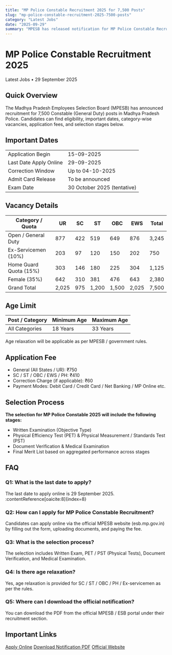 ```yaml
---
title: "MP Police Constable Recruitment 2025 for 7,500 Posts"
slug: "mp-police-constable-recruitment-2025-7500-posts"
category: "Latest Jobs"
date: "2025-09-29"
summary: "MPESB has released notification for MP Police Constable Recruitment 2025 with 7,500 vacancies. Interested candidates can check eligibility, important dates, application fees, and other details below."
---
```


<h1 class="text-3xl font-bold text-amber-600 mb-4">MP Police Constable Recruitment 2025</h1>

<p class="text-sm text-gray-500 mb-6">
Latest Jobs • 29 September 2025
</p>

<div class="bg-amber-50 dark:bg-gray-800 border-l-4 border-amber-500 p-4 rounded-lg shadow mb-6">
  <h2 class="text-lg font-semibold mb-2">Quick Overview</h2>
  <p class="text-gray-700 dark:text-gray-300 whitespace-pre-line">
    The Madhya Pradesh Employees Selection Board (MPESB) has announced recruitment for 7,500 Constable (General Duty) posts in Madhya Pradesh Police. Candidates can find eligibility, important dates, category-wise vacancies, application fees, and selection stages below.
  </p>
</div>

<section class="mb-8">
  <div class="bg-white dark:bg-gray-900 shadow rounded-lg overflow-hidden">
    <div class="bg-amber-500 px-4 ">
      <h2 class="text-lg font-semibold text-white py-4">Important Dates</h2>
    </div>
    <div class="p-4">
      <table class="w-full text-sm border">
        <tbody>
          <tr class="border-b hover:bg-gray-50 dark:hover:bg-gray-800"><td class="p-2 font-medium">Application Begin</td><td class="p-2">15-09-2025</td></tr>
          <tr class="border-b hover:bg-gray-50 dark:hover:bg_gray-800"><td class="p-2 font-medium">Last Date Apply Online</td><td class="p-2">29-09-2025</td></tr>
          <tr class="border-b hover:bg-gray-50 dark:hover:bg_gray-800"><td class="p-2 font-medium">Correction Window</td><td class="p-2">Up to 04-10-2025</td></tr>
          <tr class="border-b hover:bg_gray-50 dark:hover:bg_gray-800"><td class="p-2 font-medium">Admit Card Release</td><td class="p-2">To be announced</td></tr>
          <tr class="border-b hover:bg_gray-50 dark:hover:bg_gray-800"><td class="p-2 font-medium">Exam Date</td><td class="p-2">30 October 2025 (tentative)</td></tr>
        </tbody>
      </table>
    </div>
  </div>
</section>

<section class="mb-8">
  <div class="bg-white dark:bg-gray-900 shadow rounded-lg overflow-hidden">
    <div class="bg-amber-500 px-4">
      <h2 class="text-lg font-semibold text-white py-4">Vacancy Details</h2>
    </div>
    <div class="p-4">
      <table class="w-full text-sm border">
        <thead class="bg-amber-100 dark:bg-gray-700">
          <tr>
            <th class="p-2 border">Category / Quota</th>
            <th class="p-2 border">UR</th>
            <th class in="p-2 border">SC</th>
            <th class="p-2 border">ST</th>
            <th class="p-2 border">OBC</th>
            <th class="p-2 border">EWS</th>
            <th class="p-2 border">Total</th>
          </tr>
        </thead>
        <tbody>
          <tr class="hover:bg-gray-50 dark:hover:bg-gray-800">
            <td class="p-2 border">Open / General Duty</td>
            <td class="p-2 border">877</td>
            <td class="p-2 border">422</td>
            <td class="p-2 border">519</td>
            <td class="p-2 border">649</td>
            <td class="p-2 border">876</td>
            <td class="p-2 border">3,245</td>
          </tr>
          <tr class="hover:bg-gray-50 dark:hover:bg_gray-800">
            <td class="p-2 border">Ex-Servicemen (10%)</td>
            <td class="p-2 border">203</td>
            <td class="p-2 border">97</td>
            <td class="p-2 border">120</td>
            <td class="p-2 border">150</td>
            <td class="p-2 border">202</td>
            <td class="p-2 border">750</td>
          </tr>
          <tr class="hover:bg_gray-50 dark:hover:bg_gray-800">
            <td class="p-2 border">Home Guard Quota (15%)</td>
            <td class="p-2 border">303</td>
            <td class="p-2 border">146</td>
            <td class="p-2 border">180</td>
            <td class="p-2 border">225</td>
            <td class="p-2 border">304</td>
            <td class="p-2 border">1,125</td>
          </tr>
          <tr class="hover:bg_gray-50 dark:hover:bg_gray-800">
            <td class="p-2 border">Female (35%)</td>
            <td class="p-2 border">642</td>
            <td class="p-2 border">310</td>
            <td class="p-2 border">381</td>
            <td class="p-2 border">476</td>
            <td class="p-2 border">643</td>
            <td class="p-2 border">2,380</td>
          </tr>
          <tr class="hover:bg_gray-50 dark:hover:bg_gray-800 font-semibold">
            <td class="p-2 border">Grand Total</td>
            <td class="p-2 border">2,025</td>
            <td class="p-2 border">975</td>
            <td class="p-2 border">1,200</td>
            <td class="p-2 border">1,500</td>
            <td class="p-2 border">2,025</td>
            <td class="p-2 border">7,500</td>
          </tr>
        </tbody>
      </table>
    </div>
  </div>
</section>

<section class="mb-8">
  <div class="bg-white dark:bg-gray-900 shadow rounded-lg overflow-hidden">
    <div class="bg-amber-500 px-4">
      <h2 class="text-lg font-semibold text-white py-4">Age Limit</h2>
    </div>
    <div class="p-4">
      <table class="w-full text-sm border">
        <thead class="bg-amber-100 dark:bg-gray-700">
          <tr><th class="p-2 border">Post / Category</th><th class="p-2 border">Minimum Age</th><th class="p-2 border">Maximum Age</th></tr>
        </thead>
        <tbody>
          <tr class="hover:bg-gray-50 dark:hover:bg_gray-800"><td class="p-2 border">All Categories</td><td class="p-2 border">18 Years</td><td class="p-2 border">33 Years</td></tr>
        </tbody>
      </table>
      <p class="mt-4 font-semibold">Age relaxation will be applicable as per MPESB / government rules.</p>
    </div>
  </div>
</section>

<section class="mb-8">
  <div class="bg-white dark:bg-gray-900 shadow rounded-lg overflow-hidden">
    <div class="bg-amber-500 px-4">
      <h2 class="text-lg font-semibold text-white py-4">Application Fee</h2>
    </div>
    <div class="p-4">
      <ul class="list-disc pl-6">
        <li>General (All States / UR): ₹750</li>
        <li>SC / ST / OBC / EWS / PH: ₹410</li>
        <li>Correction Charge (if applicable): ₹60</li>
        <li>Payment Modes: Debit Card / Credit Card / Net Banking / MP Online etc.</li>
      </ul>
    </div>
  </div>
</section>

<section class="mb-8">
  <div class="bg-white dark:bg-gray-900 shadow rounded-lg overflow-hidden">
    <div class="bg-amber-500 px-4">
      <h2 class="text-lg font-semibold text-white py-4">Selection Process</h2>
    </div>
    <div class="p-4 text-gray-700 dark:text-gray-300 whitespace-pre-line">
      <strong>The selection for MP Police Constable 2025 will include the following stages:</strong>
      <ul class="list-disc pl-6 mt-2">
        <li>Written Examination (Objective Type)</li>
        <li>Physical Efficiency Test (PET) & Physical Measurement / Standards Test (PST)</li>
        <li>Document Verification & Medical Examination</li>
        <li>Final Merit List based on aggregated performance across stages</li>
      </ul>
    </div>
  </div>
</section>

<section class="mb-8">
  <div class="bg-white dark:bg_gray-900 shadow rounded-lg overflow-hidden">
    <div class="bg-amber-500 px-4">
      <h2 class="text-lg font-semibold text-white py-4">FAQ</h2>
    </div>
    <div class="p-4 space-y-4 text-gray-700 dark:text-gray-300">
      <div>
        <h3 class="font-semibold">Q1: What is the last date to apply?</h3>
        <p>The last date to apply online is 29 September 2025. :contentReference[oaicite:8]{index=8}</p>
      </div>
      <div>
        <h3 class="font-semibold">Q2: How can I apply for MP Police Constable Recruitment?</h3>
        <p>Candidates can apply online via the official MPESB website (esb.mp.gov.in) by filling out the form, uploading documents, and paying the fee.</p>
      </div>
      <div>
        <h3 class="font-semibold">Q3: What is the selection process?</h3>
        <p>The selection includes Written Exam, PET / PST (Physical Tests), Document Verification, and Medical Examination.</p>
      </div>
      <div>
        <h3 class="font-semibold">Q4: Is there age relaxation?</h3>
        <p>Yes, age relaxation is provided for SC / ST / OBC / PH / Ex-servicemen as per the rules.</p>
      </div>
      <div>
        <h3 class="font-semibold">Q5: Where can I download the official notification?</h3>
        <p>You can download the PDF from the official MPESB / ESB portal under their recruitment section.</p>
      </div>
    </div>
  </div>
</section>

<section class="mb-8">
  <div class="bg-white dark:bg-gray-900 shadow rounded-lg overflow-hidden">
    <div class="bg-amber-500 px-4">
      <h2 class="text-lg font-semibold text-white py-4">Important Links</h2>
    </div>
    <div class="p-4 space-y-3">
      <a href="https://esb.mponline.gov.in/Portal/Examinations/Vyapam/examsList.aspx" class="block text-center px-4 py-2 rounded font-medium shadow bg-green-600 text-white hover:opacity-90 transition" target="_blank">Apply Online</a>
      <a href="https://esb.mp.gov.in/Rulebooks/RB_2025/PCRT_2025_Rulebook.pdf" class="block text-center px-4 py-2 rounded font-medium shadow bg-red-600 text-white hover:opacity-90 transition" target="_blank">Download Notification PDF</a>
      <a href="https://esb.mp.gov.in/e_default.html" class="block text-center px-4 py-2 rounded font-medium shadow bg-blue-600 text-white hover:opacity-90 transition" target="_blank">Official Website</a>
    </div>
  </div>
</section>

